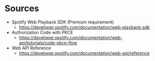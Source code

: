 # Sources

- Spotify Web Playback SDK (Premium requirement)
  - https://developer.spotify.com/documentation/web-playback-sdk
- Authorization Code with PKCE
  - https://developer.spotify.com/documentation/web-api/tutorials/code-pkce-flow
- Web API Reference
  - https://developer.spotify.com/documentation/web-api/reference